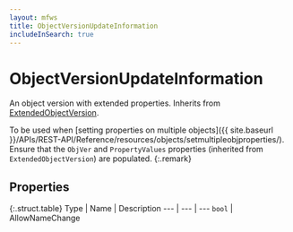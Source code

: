 ```yaml
---
layout: mfws
title: ObjectVersionUpdateInformation
includeInSearch: true
---
```


# ObjectVersionUpdateInformation

An object version with extended properties. Inherits from [ExtendedObjectVersion](../extendedobjectversion). 

To be used when [setting properties on multiple objects]({{ site.baseurl }}/APIs/REST-API/Reference/resources/objects/setmultipleobjproperties/).  Ensure that the `ObjVer` and `PropertyValues` properties (inherited from `ExtendedObjectVersion`) are populated.
{:.remark}

## Properties

{:.struct.table}
Type | Name | Description
--- | --- | ---
`bool` | AllowNameChange